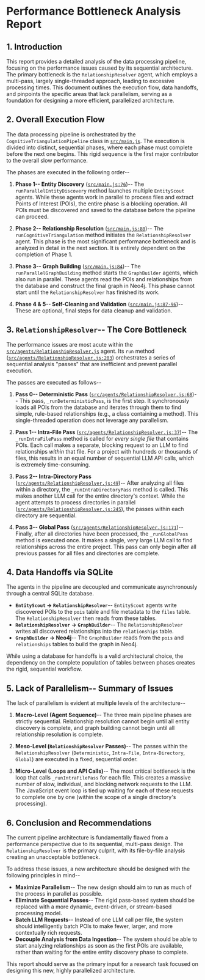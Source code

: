 # Performance Bottleneck Analysis Report

## 1. Introduction

This report provides a detailed analysis of the data processing pipeline, focusing on the performance issues caused by its sequential architecture. The primary bottleneck is the `RelationshipResolver` agent, which employs a multi-pass, largely single-threaded approach, leading to excessive processing times. This document outlines the execution flow, data handoffs, and pinpoints the specific areas that lack parallelism, serving as a foundation for designing a more efficient, parallelized architecture.

## 2. Overall Execution Flow

The data processing pipeline is orchestrated by the `CognitiveTriangulationPipeline` class in [`src/main.js`](src/main.js:23). The execution is divided into distinct, sequential phases, where each phase must complete before the next one begins. This rigid sequence is the first major contributor to the overall slow performance.

The phases are executed in the following order--

1.  **Phase 1-- Entity Discovery** ([`src/main.js:76`](src/main.js:76))-- The `runParallelEntityDiscovery` method launches multiple `EntityScout` agents. While these agents work in parallel to process files and extract Points of Interest (POIs), the entire phase is a blocking operation. All POIs must be discovered and saved to the database before the pipeline can proceed.

2.  **Phase 2-- Relationship Resolution** ([`src/main.js:80`](src/main.js:80))-- The `runCognitiveTriangulation` method initiates the `RelationshipResolver` agent. This phase is the most significant performance bottleneck and is analyzed in detail in the next section. It is entirely dependent on the completion of Phase 1.

3.  **Phase 3-- Graph Building** ([`src/main.js:84`](src/main.js:84))-- The `runParallelGraphBuilding` method starts the `GraphBuilder` agents, which also run in parallel. These agents read the POIs and relationships from the database and construct the final graph in Neo4j. This phase cannot start until the `RelationshipResolver` has finished its work.

4.  **Phase 4 & 5-- Self-Cleaning and Validation** ([`src/main.js:87-96`](src/main.js:87))-- These are optional, final steps for data cleanup and validation.

## 3. `RelationshipResolver`-- The Core Bottleneck

The performance issues are most acute within the [`src/agents/RelationshipResolver.js`](src/agents/RelationshipResolver.js:6) agent. Its `run` method ([`src/agents/RelationshipResolver.js:203`](src/agents/RelationshipResolver.js:203)) orchestrates a series of sequential analysis "passes" that are inefficient and prevent parallel execution.

The passes are executed as follows--

1.  **Pass 0-- Deterministic Pass** ([`src/agents/RelationshipResolver.js:68`](src/agents/RelationshipResolver.js:68))-- This pass, `_runDeterministicPass`, is the first step. It synchronously loads all POIs from the database and iterates through them to find simple, rule-based relationships (e.g., a class containing a method). This single-threaded operation does not leverage any parallelism.

2.  **Pass 1-- Intra-File Pass** ([`src/agents/RelationshipResolver.js:37`](src/agents/RelationshipResolver.js:37))-- The `_runIntraFilePass` method is called for *every single file* that contains POIs. Each call makes a separate, blocking request to an LLM to find relationships *within* that file. For a project with hundreds or thousands of files, this results in an equal number of sequential LLM API calls, which is extremely time-consuming.

3.  **Pass 2-- Intra-Directory Pass** ([`src/agents/RelationshipResolver.js:49`](src/agents/RelationshipResolver.js:49))-- After analyzing all files within a directory, the `_runIntraDirectoryPass` method is called. This makes another LLM call for the entire directory's context. While the agent attempts to process directories in parallel ([`src/agents/RelationshipResolver.js:245`](src/agents/RelationshipResolver.js:245)), the passes within each directory are sequential.

4.  **Pass 3-- Global Pass** ([`src/agents/RelationshipResolver.js:171`](src/agents/RelationshipResolver.js:171))-- Finally, after all directories have been processed, the `_runGlobalPass` method is executed once. It makes a single, very large LLM call to find relationships across the entire project. This pass can only begin after all previous passes for all files and directories are complete.

## 4. Data Handoffs via SQLite

The agents in the pipeline are decoupled and communicate asynchronously through a central SQLite database.

-   **`EntityScout` -> `RelationshipResolver`**-- `EntityScout` agents write discovered POIs to the `pois` table and file metadata to the `files` table. The `RelationshipResolver` then reads from these tables.
-   **`RelationshipResolver` -> `GraphBuilder`**-- The `RelationshipResolver` writes all discovered relationships into the `relationships` table.
-   **`GraphBuilder` -> Neo4j**-- The `GraphBuilder` reads from the `pois` and `relationships` tables to build the graph in Neo4j.

While using a database for handoffs is a valid architectural choice, the dependency on the complete population of tables between phases creates the rigid, sequential workflow.

## 5. Lack of Parallelism-- Summary of Issues

The lack of parallelism is evident at multiple levels of the architecture--

1.  **Macro-Level (Agent Sequence)**-- The three main pipeline phases are strictly sequential. Relationship resolution cannot begin until all entity discovery is complete, and graph building cannot begin until all relationship resolution is complete.

2.  **Meso-Level (`RelationshipResolver` Passes)**-- The passes within the `RelationshipResolver` (`Deterministic`, `Intra-File`, `Intra-Directory`, `Global`) are executed in a fixed, sequential order.

3.  **Micro-Level (Loops and API Calls)**-- The most critical bottleneck is the loop that calls `_runIntraFilePass` for each file. This creates a massive number of slow, individual, and blocking network requests to the LLM. The JavaScript event loop is tied up waiting for each of these requests to complete one by one (within the scope of a single directory's processing).

## 6. Conclusion and Recommendations

The current pipeline architecture is fundamentally flawed from a performance perspective due to its sequential, multi-pass design. The `RelationshipResolver` is the primary culprit, with its file-by-file analysis creating an unacceptable bottleneck.

To address these issues, a new architecture should be designed with the following principles in mind--

-   **Maximize Parallelism**-- The new design should aim to run as much of the process in parallel as possible.
-   **Eliminate Sequential Passes**-- The rigid pass-based system should be replaced with a more dynamic, event-driven, or stream-based processing model.
-   **Batch LLM Requests**-- Instead of one LLM call per file, the system should intelligently batch POIs to make fewer, larger, and more contextually rich requests.
-   **Decouple Analysis from Data Ingestion**-- The system should be able to start analyzing relationships as soon as the first POIs are available, rather than waiting for the entire entity discovery phase to complete.

This report should serve as the primary input for a research task focused on designing this new, highly parallelized architecture.
